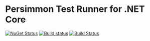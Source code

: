 # Persimmon Test Runner for .NET Core

[![NuGet Status](http://img.shields.io/nuget/v/dotnet-test-persimmon.svg)](https://www.nuget.org/packages/dotnet-test-persimmon/)
[![Build status](https://ci.appveyor.com/api/projects/status/fqufmt8jc07ax9hc/branch/master?svg=true)](https://ci.appveyor.com/project/pocketberserker/dotnet-test-persimmon/branch/master)
[![Build Status](https://travis-ci.org/persimmon-projects/dotnet-test-persimmon.svg?branch=master)](https://travis-ci.org/persimmon-projects/dotnet-test-persimmon)

